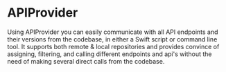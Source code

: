 # APIProvider

Using APIProvider you can easily communicate with  all API endpoints and their versions from the codebase, in either a Swift script or command line tool. It supports both remote & local repositories and provides convince of assigning, filtering, and calling different endpoints and api's without the need of making several direct calls from the codebase.
